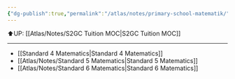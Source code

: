 ```yaml
---
{"dg-publish":true,"permalink":"/atlas/notes/primary-school-matematik/"}
---
```


⬆️UP: [[Atlas/Notes/S2GC Tuition MOC\|S2GC Tuition MOC]]

---

- [[Standard 4 Matematics\|Standard 4 Matematics]]
- [[Atlas/Notes/Standard 5 Matematics\|Standard 5 Matematics]]
- [[Atlas/Notes/Standard 6 Matematics\|Standard 6 Matematics]]